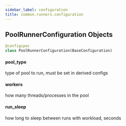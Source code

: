 ```yaml
---
sidebar_label: configuration
title: common.runners.configuration
---
```


## PoolRunnerConfiguration Objects

```python
@configspec
class PoolRunnerConfiguration(BaseConfiguration)
```

#### pool\_type

type of pool to run, must be set in derived configs

#### workers

how many threads/processes in the pool

#### run\_sleep

how long to sleep between runs with workload, seconds

